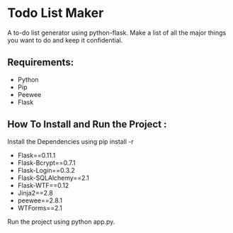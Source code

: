 # Todo List Maker
A to-do list generator using python-flask. Make a list of all the major things you want to do and keep it confidential.

## Requirements:
- Python
- Pip
- Peewee
- Flask

## How To Install and Run the Project :
Install the Dependencies using pip install -r 

* Flask==0.11.1
* Flask-Bcrypt==0.7.1
* Flask-Login==0.3.2
* Flask-SQLAlchemy==2.1
* Flask-WTF==0.12
* Jinja2==2.8
* peewee==2.8.1
* WTForms==2.1

Run the project using python app.py.



